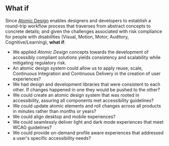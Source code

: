 ## What if

Since [Atomic Design](./methodology.md) enables designers and developers to establish a round-trip workflow process that traverses from abstract concepts to concrete details; and given the challenges associated with risk compliance for people with disabilities (Visual, Motion, Motor, Auditory, Cognitive/Learning), **what if**:

* We applied *Atomic Design* concepts towards the development of accessibly compliant solutions yields consistency and scalability while mitigating regulatory risk. 
* An atomic design system could allow us to apply reuse, scale, Continuous Integration and Continuous Delivery in the creation of user experiences?
* We had design and development libraries that were consistent to each other.  If changes happened in one they would be pushed to the other?
* We could create an atomic design system that was rooted in accessibility, assuring all components met accessibility guidelines?
* We could update atomic elements and roll changes across all products in minutes rather than months or years?
* We could align desktop and mobile experiences?
* We could seamlessly deliver light and dark mode experiences that meet WCAG guidelines?
* We could provide on-demand profile aware experiences that addressed a user's specific accessibility needs?


